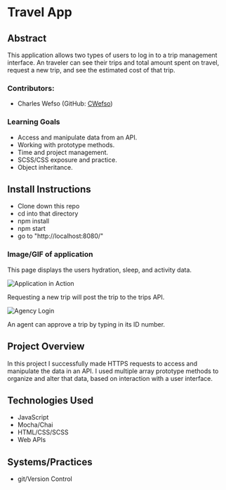 # Travel App

## Abstract

  This application allows two types of users to log in to a trip management interface. An traveler can see their trips and total amount spent on travel, request a new trip, and see the estimated cost of that trip.

### Contributors:
  - Charles Wefso (GitHub: [CWefso](https://github.com/cwefso))

### Learning Goals

  - Access and manipulate data from an API.
  - Working with prototype methods.
  - Time and project management.
  - SCSS/CSS exposure and practice.
  - Object inheritance.

## Install Instructions

  - Clone down this repo
  - cd into that directory
  - npm install
  - npm start
  - go to "http://localhost:8080/"


### Image/GIF of application

This page displays the users hydration, sleep, and activity data.

![Application in Action](https://i.gyazo.com/e5fe734917ba63a34fa65c6d5963b3d3.gif)

Requesting a new trip will post the trip to the trips API.

![Agency Login](https://i.gyazo.com/b2fe52a8c1039f1cddf54ec09fffbd8a.gif)

An agent can approve a trip by typing in its ID number.


## Project Overview

  In this project I successfully made HTTPS requests to access and manipulate the data in an API. I used multiple array prototype methods to organize and alter that data, based on interaction with a user interface.


## Technologies Used

  - JavaScript
  - Mocha/Chai
  - HTML/CSS/SCSS
  - Web APIs

## Systems/Practices

  - git/Version Control
